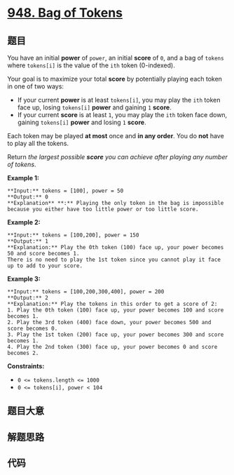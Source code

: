 # [948. Bag of Tokens](https://leetcode.com/problems/bag-of-tokens)

## 题目

You have an initial **power** of `power`, an initial **score** of `0`, and a
bag of `tokens` where `tokens[i]` is the value of the `ith` token (0-indexed).

Your goal is to maximize your total **score** by potentially playing each
token in one of two ways:

  * If your current **power** is at least `tokens[i]`, you may play the `ith` token face up, losing `tokens[i]` **power** and gaining `1` **score**.
  * If your current **score** is at least `1`, you may play the `ith` token face down, gaining `tokens[i]` **power** and losing `1` **score**.

Each token may be played **at most** once and **in any order**. You do **not**
have to play all the tokens.

Return _the largest possible **score** you can achieve after playing any
number of tokens_.



**Example 1:**

    
    
    **Input:** tokens = [100], power = 50
    **Output:** 0
    **Explanation** **:** Playing the only token in the bag is impossible because you either have too little power or too little score.
    

**Example 2:**

    
    
    **Input:** tokens = [100,200], power = 150
    **Output:** 1
    **Explanation:** Play the 0th token (100) face up, your power becomes 50 and score becomes 1.
    There is no need to play the 1st token since you cannot play it face up to add to your score.
    

**Example 3:**

    
    
    **Input:** tokens = [100,200,300,400], power = 200
    **Output:** 2
    **Explanation:** Play the tokens in this order to get a score of 2:
    1. Play the 0th token (100) face up, your power becomes 100 and score becomes 1.
    2. Play the 3rd token (400) face down, your power becomes 500 and score becomes 0.
    3. Play the 1st token (200) face up, your power becomes 300 and score becomes 1.
    4. Play the 2nd token (300) face up, your power becomes 0 and score becomes 2.
    



**Constraints:**

  * `0 <= tokens.length <= 1000`
  * `0 <= tokens[i], power < 104`


## 题目大意

## 解题思路

## 代码

```javascript

```

